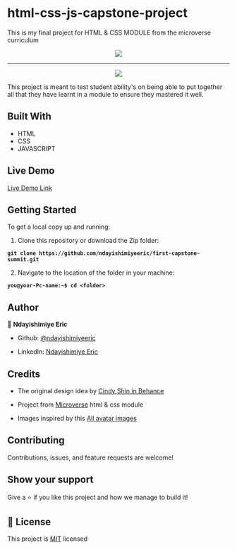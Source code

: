 # html-css-js-capstone-project

This is my final project for HTML & CSS MODULE from the microverse curriculum

<p align="center">
  <img src="./img/mobile.png"/>
</p>

<hr>

<p align="center">
  <img src="./img/desktop.png"/>
</p>

This project is meant to test student ability's on being able to put together all that they have learnt in a module to ensure they mastered it well.

## Built With

- HTML
- CSS
- JAVASCRIPT

## Live Demo

[Live Demo Link](https://ndayishimiyeeric.github.io/first-capstone-summit/)

## Getting Started

To get a local copy up and running:

1. Clone this repository or download the Zip folder:

**`git clone https://github.com/ndayishimiyeeric/first-capstone-summit.git`**

2. Navigate to the location of the folder in your machine:

**`you@your-Pc-name:~$ cd <folder>`**

## Author

👤 **Ndayishimiye Eric**

- Github: [@ndayishimiyeeric](https://github.com/ndayishimiyeeric)

- LinkedIn: [Ndayishimiye Eric](https://www.linkedin.com/in/nderic/)

## Credits

- The original design idea by [Cindy Shin in Behance](https://www.behance.net/adagio07)

- Project from [Microverse](https://bit.ly/MicroverseTN) html & css module
- Images inspired by this [All avatar images](https://pravatar.cc/images)

## Contributing

Contributions, issues, and feature requests are welcome!

## Show your support

Give a ⭐️ if you like this project and how we manage to build it!

## 📝 License

This project is [MIT](./MIT.md) licensed
